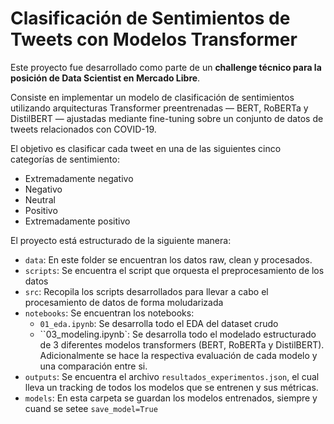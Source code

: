 # Clasificación de Sentimientos de Tweets con Modelos Transformer

Este proyecto fue desarrollado como parte de un **challenge técnico para la posición de Data Scientist en Mercado Libre**.

Consiste en implementar un modelo de clasificación de sentimientos utilizando arquitecturas Transformer preentrenadas — BERT, RoBERTa y DistilBERT — ajustadas mediante fine-tuning sobre un conjunto de datos de tweets relacionados con COVID-19.

El objetivo es clasificar cada tweet en una de las siguientes cinco categorías de sentimiento:

- Extremadamente negativo  
- Negativo  
- Neutral  
- Positivo  
- Extremadamente positivo

El proyecto está estructurado de la siguiente manera:

- `data`: En este folder se encuentran los datos raw, clean y procesados.
- `scripts`: Se encuentra el script que orquesta el preprocesamiento de los datos
- `src`: Recopila los scripts desarrollados para llevar a cabo el procesamiento de datos de forma moludarizada
- `notebooks`: Se encuentran los notebooks: 
    *   `01_eda.ipynb`: Se desarrolla todo el EDA del dataset crudo
    *   ``03_modeling.ipynb`: Se desarrolla todo el modelado estructurado de 3 diferentes modelos transformers (BERT, RoBERTa y DistilBERT). Adicionalmente se hace la respectiva evaluación de cada modelo y una comparación entre si.
- `outputs`: Se encuentra el archivo `resultados_experimentos.json`, el cual lleva un tracking de todos los modelos que se entrenen y sus métricas.
- `models`: En esta carpeta se guardan los modelos entrenados, siempre y cuand se setee `save_model=True`
